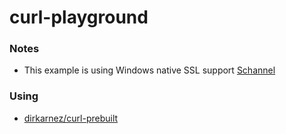 curl-playground
===============
### Notes
- This example is using Windows native SSL support [Schannel](https://learn.microsoft.com/en-us/windows-server/security/tls/tls-ssl-schannel-ssp-overview)

### Using
- [dirkarnez/curl-prebuilt](https://github.com/dirkarnez/curl-prebuilt)
